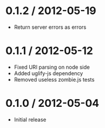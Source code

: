 0.1.2 / 2012-05-19
==================

  * Return server errors as errors


0.1.1 / 2012-05-12
==================

  * Fixed URI parsing on node side
  * Added uglify-js dependency
  * Removed useless zombie.js tests


0.1.0 / 2012-05-04
==================

  * Initial release
